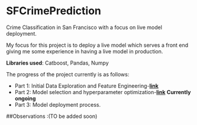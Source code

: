 # SFCrimePrediction
Crime Classification in San Francisco with a focus on live model deployment. 

My focus for this project is to deploy a live model which serves a front end giving me some experience in having a live model in production.

**Libraries used**: Catboost, Pandas, Numpy


The progress of the project currently is as follows:
* Part 1: Initial Data Exploration and Feature Engineering-<a href="https://github.com/ankur26/SFCrimePrediction/blob/master/notebooks/01_data_exploration_and_feature_engineering.ipynb">**link**<a>
* Part 2: Model selection and hyperparameter optimization-<a href="https://github.com/ankur26/SFCrimePrediction/blob/master/notebooks/02_model_creation.ipynb">**link**<a> **Currently ongoing**
* Part 3: Model deployment process.
  
##Observations :(TO be added soon)
